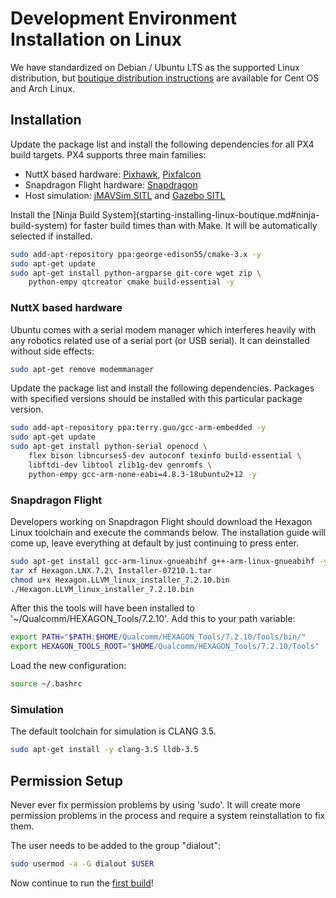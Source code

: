 # Development Environment Installation on Linux

We have standardized on Debian / Ubuntu LTS as the supported Linux distribution, but [boutique distribution instructions](starting-installing-linux-boutique.md) are available for Cent OS and Arch Linux.

## Installation

Update the package list and install the following dependencies for all PX4 build targets. PX4 supports three main families:

  * NuttX based hardware: [Pixhawk](hardware-pixhawk.md), [Pixfalcon](hardware-pixfalcon.md)
  * Snapdragon Flight hardware: [Snapdragon](hardware-snapdragon.md)
  * Host simulation: [jMAVSim SITL](simulation-sitl.md) and [Gazebo SITL](simulation-gazebo.md)

<aside class="note">
Install the [Ninja Build System](starting-installing-linux-boutique.md#ninja-build-system) for faster build times than with Make. It will be automatically selected if installed.
</aside>

<div class="host-code"></div>

```sh
sudo add-apt-repository ppa:george-edison55/cmake-3.x -y
sudo apt-get update
sudo apt-get install python-argparse git-core wget zip \
    python-empy qtcreator cmake build-essential -y
```

### NuttX based hardware

Ubuntu comes with a serial modem manager which interferes heavily with any robotics related use of a serial port (or USB serial). It can deinstalled without side effects:

<div class="host-code"></div>

```sh
sudo apt-get remove modemmanager
```

Update the package list and install the following dependencies. Packages with specified versions should be installed with this particular package version.

<div class="host-code"></div>

```sh
sudo add-apt-repository ppa:terry.guo/gcc-arm-embedded -y
sudo apt-get update
sudo apt-get install python-serial openocd \
    flex bison libncurses5-dev autoconf texinfo build-essential \
    libftdi-dev libtool zlib1g-dev genromfs \
    python-empy gcc-arm-none-eabi=4.8.3-18ubuntu2+12 -y
```

### Snapdragon Flight

Developers working on Snapdragon Flight should download the Hexagon Linux toolchain and execute the commands below. The installation guide will come up, leave everything at default by just continuing to press enter.

<div class="host-code"></div>

```sh
sudo apt-get install gcc-arm-linux-gnueabihf g++-arm-linux-gnueabihf -y
tar xf Hexagon.LNX.7.2\ Installer-07210.1.tar
chmod u+x Hexagon.LLVM_linux_installer_7.2.10.bin
./Hexagon.LLVM_linux_installer_7.2.10.bin
```

After this the tools will have been installed to '~/Qualcomm/HEXAGON_Tools/7.2.10'. Add this to your path variable:

<div class="host-code"></div>

```sh
export PATH="$PATH:$HOME/Qualcomm/HEXAGON_Tools/7.2.10/Tools/bin/"
export HEXAGON_TOOLS_ROOT="$HOME/Qualcomm/HEXAGON_Tools/7.2.10/Tools"
```

Load the new configuration:

<div class="host-code"></div>

```sh
source ~/.bashrc
```

### Simulation

The default toolchain for simulation is CLANG 3.5.

<div class="host-code"></div>

```sh
sudo apt-get install -y clang-3.5 lldb-3.5

```

## Permission Setup

<aside class="note">
Never ever fix permission problems by using 'sudo'. It will create more permission problems in the process and require a system reinstallation to fix them.
</aside>

The user needs to be added to the group "dialout":

<div class="host-code"></div>

```sh
sudo usermod -a -G dialout $USER
```

Now continue to run the [first build](starting-building.md)!
